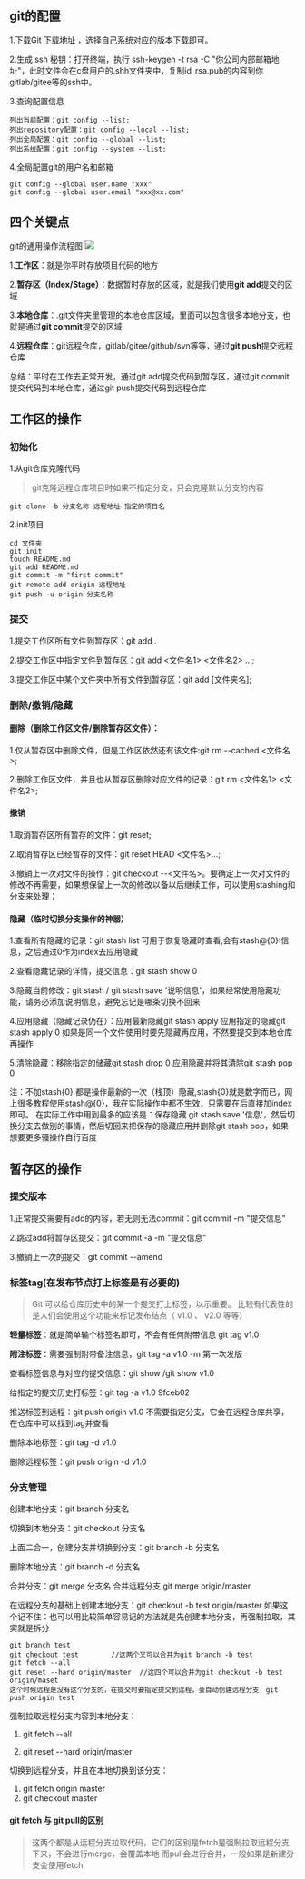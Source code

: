 ## git的配置
1.下载Git [下载地址](https://git-scm.com/downloads) ，选择自己系统对应的版本下载即可。

2.生成 ssh 秘钥：打开终端，执行 ssh-keygen -t rsa -C "你公司内部邮箱地址"，此时文件会在c盘用户的.shh文件夹中，复制id_rsa.pub的内容到你gitlab/gitee等的ssh中。

3.查询配置信息
```
列出当前配置：git config --list;
列出repository配置：git config --local --list;
列出全局配置：git config --global --list;
列出系统配置：git config --system --list;
```

4.全局配置git的用户名和邮箱
```
git config --global user.name "xxx"
git config --global user.email "xxx@xx.com"
```

## 四个关键点
git的通用操作流程图
![](https://user-gold-cdn.xitu.io/2018/4/25/162fcc0987bf1c0a?imageView2/0/w/1280/h/960/format/webp/ignore-error/1)

1.**工作区**：就是你平时存放项目代码的地方

2.**暂存区（Index/Stage）**：数据暂时存放的区域，就是我们使用**git add**提交的区域

3.**本地仓库**：.git文件夹里管理的本地仓库区域，里面可以包含很多本地分支，也就是通过**git commit**提交的区域

4.**远程仓库**：git远程仓库，gitlab/gitee/github/svn等等，通过**git push**提交远程仓库

总结：平时在工作去正常开发，通过git add提交代码到暂存区，通过git commit提交代码到本地仓库，通过git push提交代码到远程仓库
## 工作区的操作
### 初始化
1.从git仓库克隆代码
> git克隆远程仓库项目时如果不指定分支，只会克隆默认分支的内容
```
git clone -b 分支名称 远程地址 指定的项目名
```

2.init项目
```
cd 文件夹
git init
touch README.md
git add README.md
git commit -m "first commit"
git remote add origin 远程地址
git push -u origin 分支名称
```
### 提交
1.提交工作区所有文件到暂存区：git add . 

2.提交工作区中指定文件到暂存区：git add <文件名1> <文件名2> ...;

3.提交工作区中某个文件夹中所有文件到暂存区：git add [文件夹名];

### 删除/撤销/隐藏
#### 删除（删除工作区文件/删除暂存区文件）：

1.仅从暂存区中删除文件，但是工作区依然还有该文件:git rm --cached <文件名>;

2.删除工作区文件，并且也从暂存区删除对应文件的记录：git rm <文件名1> <文件名2>;
#### 撤销
1.取消暂存区所有暂存的文件：git reset;

2.取消暂存区已经暂存的文件：git reset HEAD <文件名>...;

3.撤销上一次对文件的操作：git checkout --<文件名>。要确定上一次对文件的修改不再需要，如果想保留上一次的修改以备以后继续工作，可以使用stashing和分支来处理；

#### 隐藏（临时切换分支操作的神器）
1.查看所有隐藏的记录：git stash list  可用于恢复隐藏时查看,会有stash@{0}:信息，之后通过0作为index去应用隐藏

2.查看隐藏记录的详情，提交信息：git stash show 0

3.隐藏当前修改：git stash / git stash save '说明信息'，如果经常使用隐藏功能，请务必添加说明信息，避免忘记是哪条切换不回来

4.应用隐藏（隐藏记录仍在）：应用最新隐藏git stash apply 应用指定的隐藏git stash apply 0  如果是同一个文件使用时要先隐藏再应用，不然要提交到本地仓库再操作

5.清除隐藏：移除指定的储藏git stash drop 0 应用隐藏并将其清除git stash pop 0

注：不加stash{0} 都是操作最新的一次（栈顶）隐藏,stash{0}就是数字而已，网上很多教程使用stash@{0}，我在实际操作中都不生效，只需要在后直接加index即可。
在实际工作中用到最多的应该是：保存隐藏 git stash save '信息'，然后切换分支去做别的事情，然后切回来把保存的隐藏应用并删除git stash pop，如果想要更多骚操作自行百度

## 暂存区的操作
### 提交版本 
1.正常提交需要有add的内容，若无则无法commit：git commit -m "提交信息"

2.跳过add将暂存区提交：git commit -a -m "提交信息"

3.撤销上一次的提交：git commit --amend

### 标签tag(在发布节点打上标签是有必要的)
>Git 可以给仓库历史中的某一个提交打上标签，以示重要。 比较有代表性的是人们会使用这个功能来标记发布结点（ v1.0 、 v2.0 等等）

**轻量标签**：就是简单输个标签名即可，不会有任何附带信息 git tag v1.0

**附注标签**：需要强制附带备注信息，git tag -a v1.0 -m 第一次发版

查看标签信息与对应的提交信息：git show /git show v1.0

给指定的提交历史打标签：git tag -a v1.0 9fceb02

推送标签到远程：git push origin v1.0  不需要指定分支，它会在远程仓库共享，在仓库中可以找到tag并查看

删除本地标签：git tag -d v1.0

删除远程标签：git push origin -d v1.0

### 分支管理

创建本地分支：git branch 分支名

切换到本地分支：git checkout 分支名

上面二合一，创建分支并切换到分支：git branch -b 分支名

删除本地分支：git branch -d 分支名

合并分支：git merge 分支名 合并远程分支 git merge origin/master

在远程分支的基础上创建本地分支：git checkout -b test origin/master 如果这个记不住：也可以用比较简单容易记的方法就是先创建本地分支，再强制拉取，其实就是拆分
```
git branch test
git checkout test        //这两个又可以合并为git branch -b test
git fetch --all
git reset --hard origin/master  //这四个可以合并为git checkout -b test origin/maset
这个时候远程是没有这个分支的，在提交时要指定提交到远程，会自动创建远程分支，git push origin test
```

强制拉取远程分支内容到本地分支：

1. git fetch --all

2. git reset --hard origin/master

切换到远程分支，并且在本地切换到该分支：
1. git fetch origin master 
2. git checkout master

#### git fetch 与 git pull的区别
>这两个都是从远程分支拉取代码，它们的区别是fetch是强制拉取远程分支下来，不会进行merge，会覆盖本地
而pull会进行合并，一般如果是新建分支会使用fetch 





